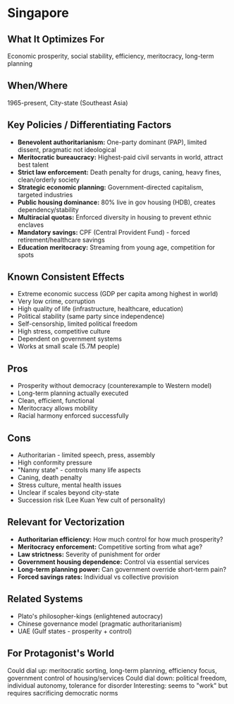 # Singapore

## What It Optimizes For
Economic prosperity, social stability, efficiency, meritocracy, long-term planning

## When/Where
1965-present, City-state (Southeast Asia)

## Key Policies / Differentiating Factors
- **Benevolent authoritarianism:** One-party dominant (PAP), limited dissent, pragmatic not ideological
- **Meritocratic bureaucracy:** Highest-paid civil servants in world, attract best talent
- **Strict law enforcement:** Death penalty for drugs, caning, heavy fines, clean/orderly society
- **Strategic economic planning:** Government-directed capitalism, targeted industries
- **Public housing dominance:** 80% live in gov housing (HDB), creates dependency/stability
- **Multiracial quotas:** Enforced diversity in housing to prevent ethnic enclaves
- **Mandatory savings:** CPF (Central Provident Fund) - forced retirement/healthcare savings
- **Education meritocracy:** Streaming from young age, competition for spots

## Known Consistent Effects
- Extreme economic success (GDP per capita among highest in world)
- Very low crime, corruption
- High quality of life (infrastructure, healthcare, education)
- Political stability (same party since independence)
- Self-censorship, limited political freedom
- High stress, competitive culture
- Dependent on government systems
- Works at small scale (5.7M people)

## Pros
- Prosperity without democracy (counterexample to Western model)
- Long-term planning actually executed
- Clean, efficient, functional
- Meritocracy allows mobility
- Racial harmony enforced successfully

## Cons
- Authoritarian - limited speech, press, assembly
- High conformity pressure
- "Nanny state" - controls many life aspects
- Caning, death penalty
- Stress culture, mental health issues
- Unclear if scales beyond city-state
- Succession risk (Lee Kuan Yew cult of personality)

## Relevant for Vectorization
- **Authoritarian efficiency:** How much control for how much prosperity?
- **Meritocracy enforcement:** Competitive sorting from what age?
- **Law strictness:** Severity of punishment for order
- **Government housing dependence:** Control via essential services
- **Long-term planning power:** Can government override short-term pain?
- **Forced savings rates:** Individual vs collective provision

## Related Systems
- Plato's philosopher-kings (enlightened autocracy)
- Chinese governance model (pragmatic authoritarianism)
- UAE (Gulf states - prosperity + control)

## For Protagonist's World
Could dial up: meritocratic sorting, long-term planning, efficiency focus, government control of housing/services
Could dial down: political freedom, individual autonomy, tolerance for disorder
Interesting: seems to "work" but requires sacrificing democratic norms
